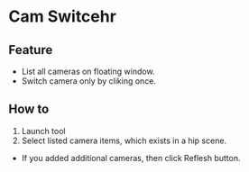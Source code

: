 # Cam Switcehr

## Feature

* List all cameras on floating window.
* Switch camera only by cliking once.

## How to

1. Launch tool
2. Select listed camera items, which exists in a hip scene.

* If you added additional cameras, then click Reflesh button.

